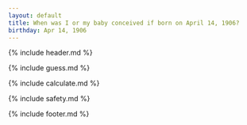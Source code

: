 ```yaml
---
layout: default
title: When was I or my baby conceived if born on April 14, 1906?
birthday: Apr 14, 1906
---
```


{% include header.md %}

{% include guess.md %}

{% include calculate.md %}

{% include safety.md %}

{% include footer.md %}



